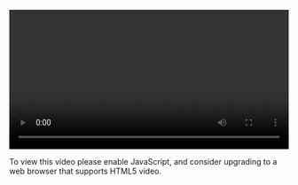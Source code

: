 <video controls="" style="width: 100%; display: block;"><source src="http://o86bpj665.bkt.clouddn.com/meteor-react-bird/19-get-data.mp4" type="video/mp4"><p>To view this video please enable JavaScript, and consider upgrading to a web browser that supports HTML5 video.</p></video>
